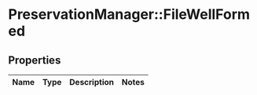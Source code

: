 # PreservationManager::FileWellFormed

## Properties
Name | Type | Description | Notes
------------ | ------------- | ------------- | -------------

